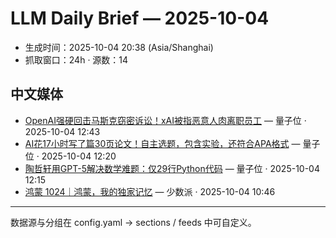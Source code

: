 # LLM Daily Brief — 2025-10-04

- 生成时间：2025-10-04 20:38 (Asia/Shanghai)
- 抓取窗口：24h · 源数：14


## 中文媒体

- [OpenAI强硬回击马斯克窃密诉讼！xAI被指恶意人肉离职员工](https://www.qbitai.com/2025/10/339453.html) — 量子位 · 2025-10-04 12:43
- [AI花17小时写了篇30页论文！自主选题，包含实验，还符合APA格式](https://www.qbitai.com/2025/10/339387.html) — 量子位 · 2025-10-04 12:20
- [陶哲轩用GPT-5解决数学难题：仅29行Python代码](https://www.qbitai.com/2025/10/339310.html) — 量子位 · 2025-10-04 12:15
- [鸿蒙 1024｜鸿蒙，我的独家记忆](https://sspai.com/post/102833) — 少数派 · 2025-10-04 10:46

---
数据源与分组在 config.yaml → sections / feeds 中可自定义。